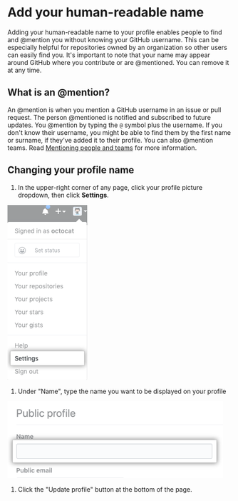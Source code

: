 # Add your human-readable name

Adding your human-readable name to your profile enables people to find and @mention you without knowing your GitHub username. This can be especially helpful for repositories owned by an organization so other users can easily find you. It's important to note that your name may appear around GitHub where you contribute or are @mentioned. You can remove it at any time.

## What is an @mention?

An @mention is when you mention a GitHub username in an issue or pull request. The person @mentioned is notified and subscribed to future updates. You @mention by typing the `@` symbol plus the username. If you don't know their username, you might be able to find them by the first name or surname, if they've added it to their profile. You can also @mention teams. Read [Mentioning people and teams](https://docs.github.com/en/github/writing-on-github/basic-writing-and-formatting-syntax#mentioning-people-and-teams) for more information.

## Changing your profile name

1. In the upper-right corner of any page, click your profile picture dropdown, then click **Settings**.

  ![Profile picture dropdown screenshot](./img/userbar-account-settings.png)

1. Under "Name", type the name you want to be displayed on your profile

  ![Profile name screenshot](./img/name-field.png)

1. Click the "Update profile" button at the bottom of the page.
